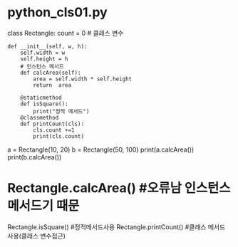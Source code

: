 # python_cls01.py
class Rectangle:
    count = 0 # 클래스 변수

    def __init__(self, w, h):
        self.width = w
        self.height = h
        # 인스턴스 메서드
        def calcArea(self):
            area = self.width * self.height
            return  area

        @staticmethod
        def isSquare():
            print("정적 메서드")
        @classmethod
        def printCount(cls):
            cls.count +=1
            print(cls.count)


a = Rectangle(10, 20)
b = Rectangle(50, 100)
print(a.calcArea())
print(b.calcArea())
# Rectangle.calcArea() #오류남 인스턴스 메서드기 때문
Rectangle.isSquare() #정적메서드사용
Rectangle.printCount() #클래스 메서드 사용(클래스 변수접근)
